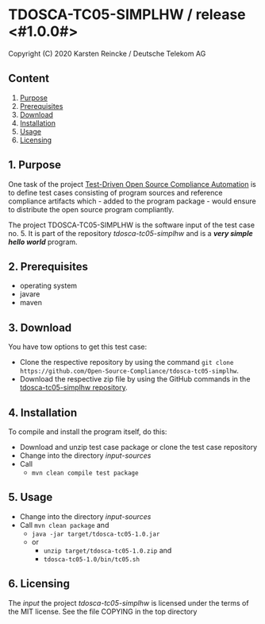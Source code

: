 # TDOSCA-TC05-SIMPLHW / release <#1.0.0#>

Copyright (C) 2020 Karsten Reincke / Deutsche Telekom AG

## Content
1. [Purpose](#pur)
2. [Prerequisites](#prq)
3. [Download](#dlo)
4. [Installation](#ins)
5. [Usage](#use)
6. [Licensing](#lic)

## 1. Purpose <a id="pur"></a>
One task of the project [Test-Driven Open Source Compliance Automation](https://github.com/Open-Source-Compliance/tdosca) is to define test cases consisting of program sources and reference compliance artifacts which - added to the program package - would ensure to distribute the open source program compliantly.

The project TDOSCA-TC05-SIMPLHW is the software input of the test case no. 5. It is part of the repository *tdosca-tc05-simplhw* and is a ***very simple hello world*** program.

## 2. Prerequisites <a id="prq"></a>
* operating system
* javare
* maven


## 3. Download <a id="dlo"></a>

You have tow options to get this test case:

* Clone the respective repository by using the command ``git clone https://github.com/Open-Source-Compliance/tdosca-tc05-simplhw``.
* Download the respective zip file by using the GitHub commands in the [tdosca-tc05-simplhw repository](https://github.com/Open-Source-Compliance/tdosca-tc05-simplhw).

## 4. Installation <a id="ins"></a>
To compile and install the program itself, do this:
* Download and unzip test case package or clone the test case repository
* Change into the directory *input-sources*
* Call
  - ``mvn clean compile test package``

## 5. Usage <a id="use"></a>
* Change into the directory *input-sources*
* Call ``mvn clean package`` and
  - ``java -jar target/tdosca-tc05-1.0.jar ``
  - or
    - ``unzip target/tdosca-tc05-1.0.zip`` and
    - ``tdosca-tc05-1.0/bin/tc05.sh``

## 6. Licensing <a id="lic"></a>

The *input* the project *tdosca-tc05-simplhw* is licensed under the terms of the MIT license. See the file COPYING in the top directory
